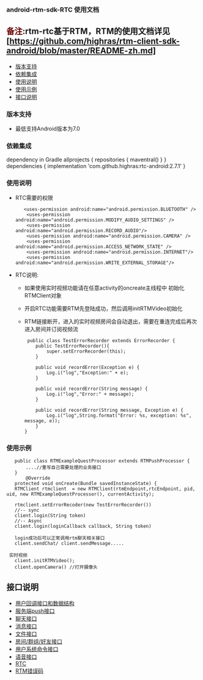 ### android-rtm-sdk-RTC 使用文档
## <font color="#660000">备注</font>:rtm-rtc基于RTM，RTM的使用文档详见[https://github.com/highras/rtm-client-sdk-android/blob/master/README-zh.md]

- [版本支持](#版本支持)
- [依赖集成](#依赖集成)
- [使用说明](#使用说明)
- [使用示例](#使用示例)
- [接口说明](#接口说明)

### 版本支持
- 最低支持Android版本为7.0

### 依赖集成
 dependency in Gradle
    allprojects {
            repositories {
                maventral()
            }
        }
    dependencies {
        implementation 'com.github.highras:rtc-android:2.7.1'
    }
### 使用说明
- RTC需要的权限
  ~~~
     <uses-permission android:name="android.permission.BLUETOOTH" />
      <uses-permission android:name="android.permission.MODIFY_AUDIO_SETTINGS" />
      <uses-permission android:name="android.permission.RECORD_AUDIO"/>
      <uses-permission android:name="android.permission.CAMERA" />
      <uses-permission android:name="android.permission.ACCESS_NETWORK_STATE" />
      <uses-permission android:name="android.permission.INTERNET"/>
      <uses-permission android:name="android.permission.WRITE_EXTERNAL_STORAGE"/>
    ~~~
  
- RTC说明:
  - 如果使用实时视频功能请在任意activity的oncreate主线程中 初始化RTMClient对象
  - 开启RTC功能需要RTM先登陆成功，然后调用initRTMVideo初始化
  - RTM链接断开，进入的实时视频房间会自动退出，需要在重连完成后再次进入房间并订阅视频流
  
    ~~~
     public class TestErrorRecorder extends ErrorRecorder {
        public TestErrorRecorder(){
            super.setErrorRecorder(this);
        }
    
        public void recordError(Exception e) {
            Log.i("log","Exception:" + e);
        }
    
        public void recordError(String message) {
            Log.i("log","Error:" + message);
        }
    
        public void recordError(String message, Exception e) {
            Log.i("log",String.format("Error: %s, exception: %s", message, e));
        }
    }
    ~~~

### 使用示例
 ~~~
    public class RTMExampleQuestProcessor extends RTMPushProcessor {
        ....//重写自己需要处理的业务接口
    }
        @Override
    protected void onCreate(Bundle savedInstanceState) {
    RTMClient rtmclient  = new RTMClient(rtmEndpoint,rtcEndpoint, pid, uid, new RTMExampleQuestProcessor(), currentActivity);
    
    rtmclient.setErrorRecoder(new TestErrorRecorder())
    //-- sync
    client.login(String token)
    //-- Async
    client.login(loginCallback callback, String token)
    
    login成功后可以正常调用rtm聊天相关接口
    client.sendChat/ client.sendMessage.....

  实时视频
    client.initRTMVideo();
    client.openCamera() //打开摄像头
~~~

##  接口说明
- [用户回调接口和数据结构](doc-zh/RTMUserInterface.md)
- [服务端push接口](doc-zh/RTMPush.md)
- [聊天接口](doc-zh/RTMChat.md)
- [消息接口](doc-zh/RTMessage.md)
- [文件接口](doc-zh/RTMFile.md)
- [房间/群组/好友接口](doc-zh/RTMRelationship.md)
- [用户系统命令接口](doc-zh/RTMUserSystem.md)
- [语音接口](doc-zh/RTMAudio.md)
- [RTC](doc-zh/RTC.md)
- [RTM错误码](doc-zh/ErrorCode.md)
